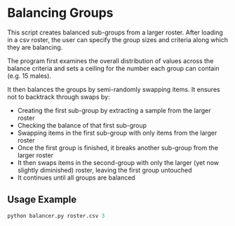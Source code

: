 # Balancing Groups
 
This script creates balanced sub-groups from a larger roster. After loading in a csv roster, the user can specify the group sizes and criteria along which they are balancing.

The program first examines the overall distribution of values across the balance criteria and sets a ceiling for the number each group can contain (e.g. 15 males). 

It then balances the groups by semi-randomly swapping items. It ensures not to backtrack through swaps by:
 
* Creating the first sub-group by extracting a sample from the larger roster
* Checking the balance of that first sub-group
* Swapping items in the first sub-group with only items from the larger roster
* Once the first group is finished, it breaks another sub-group from the larger roster 
* It then swaps items in the second-group with only the larger (yet now slightly diminished) roster, leaving the first group untouched
* It continues until all groups are balanced 

## Usage Example
``` python
python balancer.py roster.csv 3
```
